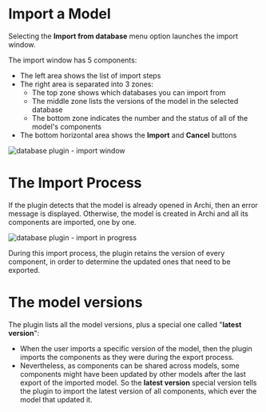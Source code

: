 # Import a Model
Selecting the **Import from database** menu option launches the import window. 

The import window has 5 components:
* The left area shows the list of import steps
* The right area is separated into 3 zones:
  * The top zone shows which databases you can import from
  * The middle zone lists the versions of the model in the selected database
  * The bottom zone indicates the number and the status of all of the model's components
* The bottom horizontal area shows the **Import** and **Cancel** buttons

![database plugin - import window](https://user-images.githubusercontent.com/9281982/39569354-451ec7cc-4ec5-11e8-9968-16d5a971d0da.png)

# The Import Process
If the plugin detects that the model is already opened in Archi, then an error message is displayed. Otherwise, the model is created in Archi and all its components are imported, one by one.

![database plugin - import in progress](https://user-images.githubusercontent.com/9281982/39569683-3decea78-4ec6-11e8-80bc-977e0214981e.png)

During this import process, the plugin retains the version of every component, in order to determine the updated ones that need to be exported.

# The model versions
The plugin lists all the model versions, plus a special one called "**latest version**":
* When the user imports a specific version of the model, then the plugin imports the components as they were during the export process.
* Nevertheless, as components can be shared across models, some components might have been updated by other models after the last export of the imported model. So the **latest version** special version tells the plugin to import the latest version of all components, which ever the model that updated it.